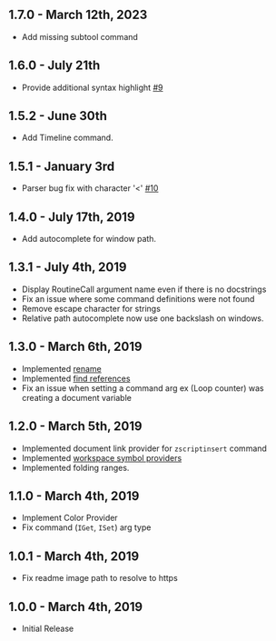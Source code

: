 ## 1.7.0 - March 12th, 2023
* Add missing subtool command

## 1.6.0 - July 21th
* Provide additional syntax highlight [#9](https://github.com/JonasOuellet/vscode-zscript/issues/9)

## 1.5.2 - June 30th
* Add Timeline command.

## 1.5.1 - January 3rd 
* Parser bug fix with character '<' [#10](https://github.com/JonasOuellet/vscode-zscript/issues/10)

## 1.4.0 - July 17th, 2019
* Add autocomplete for window path.

## 1.3.1 - July 4th, 2019
* Display RoutineCall argument name even if there is no docstrings
* Fix an issue where some command definitions were not found
* Remove escape character for strings
* Relative path autocomplete now use one backslash on windows.

## 1.3.0 - March 6th, 2019
* Implemented [rename](https://code.visualstudio.com/docs/editor/editingevolved#_rename-symbol)
* Implemented [find references](https://code.visualstudio.com/docs/editor/editingevolved#_peek)
* Fix an issue when setting a command arg ex (Loop counter) was creating a document variable

## 1.2.0 - March 5th, 2019
* Implemented document link provider for `zscriptinsert` command
* Implemented [workspace symbol providers](https://code.visualstudio.com/docs/editor/editingevolved#_open-symbol-by-name)
* Implemented folding ranges.

## 1.1.0 - March 4th, 2019
* Implement Color Provider
* Fix command (`IGet`, `ISet`) arg type

## 1.0.1 - March 4th, 2019
* Fix readme image path to resolve to https

## 1.0.0 - March 4th, 2019
* Initial Release